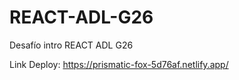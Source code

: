 # REACT-ADL-G26
Desafío intro REACT ADL G26


Link Deploy: https://prismatic-fox-5d76af.netlify.app/
